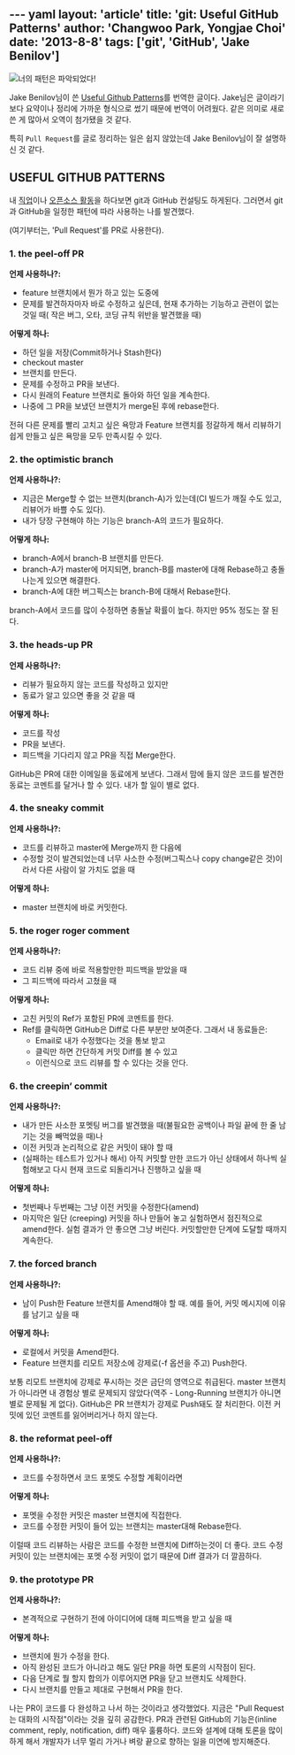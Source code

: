 --- yaml
layout: 'article'
title: 'git: Useful GitHub Patterns'
author: 'Changwoo Park, Yongjae Choi'
date: '2013-8-8'
tags: ['git', 'GitHub', 'Jake Benilov']
---

![너의 패턴은 파악되었다!](/articles/2013/git-useful-github-pattern/pattern.jpg)

Jake Benilov님이 쓴 [Useful Github Patterns][]를 번역한 글이다. Jake님은 글이라기보다 요약이나 정리에 가까운 형식으로 썼기 때문에 번역이 어려웠다. 같은 의미로 새로 쓴 게 많아서 오역이 첨가됐을 것 같다.

특히 `Pull Request`를 글로 정리하는 일은 쉽지 않았는데 Jake Benilov님이 잘 설명하신 것 같다.

## USEFUL GITHUB PATTERNS

내 [직업](http://blog.quickpeople.co.uk/2013/05/17/the-uk-government-pays-me-to-write-open-source-all-day/)이나 [오픈소스 활동](http://benilovj.github.io/dbfit/)을 하다보면 git과 GitHub 컨설팅도 하게된다. 그러면서 git과 GitHub을 일정한 패턴에 따라 사용하는 나를 발견했다.

(여기부터는, 'Pull Request'를 PR로 사용한다).

### 1. the peel-off PR

**언제 사용하나?:**

* feature 브랜치에서 뭔가 하고 있는 도중에
* 문제를 발견하자마자 바로 수정하고 싶은데, 현재 추가하는 기능하고 관련이 없는 것일 때( 작은 버그, 오타, 코딩 규칙 위반을 발견했을 때)

**어떻게 하나:**

* 하던 일을 저장(Commit하거나 Stash한다)
* checkout master
* 브랜치를 만든다.
* 문제를 수정하고 PR을 보낸다.
* 다시 원래의 Feature 브랜치로 돌아와 하던 일을 계속한다.
* 나중에 그 PR을 보냈던 브랜치가 merge된 후에 rebase한다.

전혀 다른 문제를 빨리 고치고 싶은 욕망과 Feature 브랜치를 정갈하게 해서 리뷰하기 쉽게 만들고 싶은 욕망을 모두 만족시킬 수 있다.

### 2. the optimistic branch

**언제 사용하나?:**

* 지금은 Merge할 수 없는 브랜치(branch-A)가 있는데(CI 빌드가 깨질 수도 있고, 리뷰어가 바쁠 수도 있다).
* 내가 당장  구현해야 하는 기능은 branch-A의 코드가 필요하다.

**어떻게 하나:**

* branch-A에서 branch-B 브랜치를 만든다.
* branch-A가 master에 머지되면, branch-B를 master에 대해 Rebase하고 충돌 나는게 있으면 해결한다.
* branch-A에 대한 버그픽스는 branch-B에 대해서 Rebase한다.

branch-A에서 코드를 많이 수정하면 충돌날 확률이 높다. 하지만 95% 정도는 잘 된다.

### 3. the heads-up PR

**언제 사용하나?:**

* 리뷰가 필요하지 않는 코드를 작성하고 있지만
* 동료가 알고 있으면 좋을 것 같을 때

**어떻게 하나:**

* 코드를 작성
* PR을 보낸다.
* 피드백을 기다리지 않고 PR을 직접 Merge한다.

GitHub은 PR에 대한 이메일을 동료에게 보낸다. 그래서 맘에 들지 않은 코드를 발견한 동료는 코멘트를 달거나 할 수 있다. 내가 할 일이 별로 없다.

### 4. the sneaky commit

**언제 사용하나?:**

* 코드를 리뷰하고 master에 Merge까지 한 다음에
* 수정할 것이 발견되었는데 너무 사소한 수정(버그픽스나 copy change같은 것)이라서 다른 사람이 알 가치도 없을 때

**어떻게 하나:**

* master 브랜치에 바로 커밋한다.

### 5. the roger roger comment

**언제 사용하나?:**

* 코드 리뷰 중에 바로 적용할만한 피드백을 받았을 때
* 그 피드백에 따라서 고쳤을 때

**어떻게 하나:**

* 고친 커밋의 Ref가 포함된 PR에 코멘트를 한다.
* Ref를 클릭하면 GitHub은 Diff로 다른 부분만 보여준다. 그래서 내 동료들은:
  - Email로 내가 수정했다는 것을 통보 받고
  - 클릭만 하면 간단하게 커밋 Diff를 볼 수 있고
  - 이런식으로 코드 리뷰를 할 수 있다는 것을 안다.

### 6. the creepin’ commit

**언제 사용하나?:**

* 내가 만든 사소한 포멧팅 버그를 발견했을 때(불필요한 공백이나 파일 끝에 한 줄 남기는 것을 빼먹었을 때)나
* 이전 커밋과 논리적으로 같은 커밋이 돼야 할 때
* (실패하는 테스트가 있거나 해서) 아직 커밋할 만한 코드가 아닌 상태에서 하나씩 실험해보고 다시 현재 코드로 되돌리거나 진행하고 싶을 때

**어떻게 하나:**

* 첫번째나 두번째는 그냥 이전 커밋을 수정한다(amend)
* 마지막은 일단 (creeping) 커밋을 하나 만들어 놓고 실험하면서 점진적으로 amend한다. 실험 결과가 안 좋으면 그냥 버린다. 커밋할만한 단계에 도달할 때까지 계속한다.

### 7. the forced branch

**언제 사용하나?:**

* 남이 Push한 Feature 브랜치를 Amend해야 할 때. 예를 들어, 커밋 메시지에 이유를 남기고 싶을 때

**어떻게 하나:**

* 로컬에서 커밋을 Amend한다.
* Feature 브랜치를 리모트 저장소에 강제로(-f 옵션을 주고) Push한다.

보통 리모트 브랜치에 강제로 푸시하는 것은 금단의 영역으로 취급된다. master 브랜치가 아니라면 내 경험상 별로 문제되지 않았다(역주 - Long-Running 브랜치가 아니면 별로 문제될 게 없다). GitHub은 PR 브랜치가 강제로 Push돼도 잘 처리한다. 이전 커밋에 있던 코멘트를 잃어버리거나 하지 않는다.

### 8. the reformat peel-off

**언제 사용하나?:**

* 코드를 수정하면서 코드 포멧도 수정할 계획이라면

**어떻게 하나:**

* 포멧을 수정한 커밋은 master 브랜치에 직접한다.
* 코드를 수정한 커밋이 들어 있는 브랜치는 master대해 Rebase한다.

이럴때 코드 리뷰하는 사람은 코드를 수정한 브랜치에 Diff하는것이 더 좋다. 코드 수정 커밋이 있는 브랜치에는 포멧 수정 커밋이 없기 때문에 Diff 결과가 더 깔끔하다.

### 9. the prototype PR

**언제 사용하나?:**

* 본격적으로 구현하기 전에 아이디어에 대해 피드백을 받고 싶을 때

**어떻게 하나:**

* 브랜치에 뭔가 수정을 한다.
* 아직 완성된 코드가 아니라고 해도 일단 PR을 하면 토론의 시작점이 된다.
* 다음 단계로 뭘 할지 합의가 이루어지면 PR을 닫고 브랜치도 삭제한다.
* 다시 브랜치를 만들고 제대로 구현해서 PR을 한다.

나는 PR이 코드를 다 완성하고 나서 하는 것이라고 생각했었다. 지금은 "Pull Request는 대화의 시작점"이라는 것을 깊히 공감한다. PR과 관련된 GitHub의 기능은(inline comment, reply, notification, diff) 매우 훌륭하다. 코드와 설계에 대해 토론을 많이 하게 해서 개발자가 너무 멀리 가거나 벼랑 끝으로 향하는 일을 미연에 방지해준다.

[Useful Github Patterns]: http://blog.quickpeople.co.uk/2013/07/10/useful-github-patterns/
